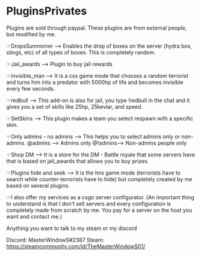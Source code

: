 # PluginsPrivates
Plugins are sold through paypal. These plugins are from external people, but modified by me.

☞DropsSummoner --> Enables the drop of boxes on the server (hydra box, stings, etc) of all types of boxes. This is completely random.

☞Jail_awards   --> Plugin to buy jail rewards

☞invisible_man --> It is a css game mode that chooses a random terrorist and turns him into a predator with 5000hp of life and becomes invisible every few seconds.

☞redbull       --> This add-on is also for jail, you type !redbull in the chat and it gives you a set of skills like 25hp, 25kevlar, and speed.

☞SetSkins      --> This plugin makes a team you select respawn with a specific skin.

☞Only admins - no admins --> This helps you to select admins only or non-admins.      @admins --> Admins only   @!admins--> Non-admins people only

☞Shop DM     --> It is a store for the DM - Battle royale that some servers have that is based on jail_awards that allows you to buy prizes.

☞Plugins hide and seek --> It is the hns game mode (terrorists have to search while counter-terrorists have to hide) but completely created by me based on several plugins.

☞I also offer my services as a csgo server configurator. (An important thing to understand is that I don't sell servers and every configuration is completely made from scratch by me. You pay for a server on the host you want and contact me.)

Anything you want to talk to my steam or my discord

Discord: MasterWindowS#2387                                                Steam: https://steamcommunity.com/id/TheMasterWindowS01/
